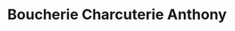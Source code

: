 ---
title: "Boucherie Charcuterie Anthony"
url: /valergues/boucherie-charcuterie-anthony/
shop: boucherie
---
